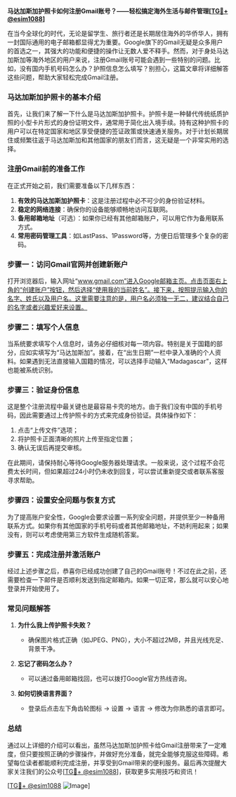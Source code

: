 **马达加斯加护照卡如何注册Gmail账号？——轻松搞定海外生活与邮件管理[[TG💪+ @esim1088](https://t.me/s/esim1088)]**

在当今全球化的时代，无论是留学生、旅行者还是长期居住海外的华侨华人，拥有一封国际通用的电子邮箱都显得尤为重要。Google旗下的Gmail无疑是众多用户的首选之一，其强大的功能和便捷的操作让无数人爱不释手。然而，对于身处马达加斯加等海外地区的用户来说，注册Gmail账号可能会遇到一些特别的问题。比如，没有国内手机号码怎么办？护照信息怎么填写？别担心，这篇文章将详细解答这些问题，帮助大家轻松完成Gmail注册。

### 马达加斯加护照卡的基本介绍

首先，让我们来了解一下什么是马达加斯加护照卡。护照卡是一种替代传统纸质护照的小型卡片形式的身份证明文件，通常用于简化出入境手续。持有这种护照卡的用户可以在特定国家和地区享受便捷的签证政策或快速通关服务。对于计划长期居住或频繁往返于马达加斯加和其他国家的朋友们而言，这无疑是一个非常实用的选择。

### 注册Gmail前的准备工作

在正式开始之前，我们需要准备以下几样东西：
1. **有效的马达加斯加护照卡**：这是注册过程中必不可少的身份验证材料。
2. **稳定的网络连接**：确保你的设备能够顺畅地访问互联网。
3. **备用邮箱地址**（可选）：如果你已经有其他邮箱账户，可以用它作为备用联系方式。
4. **常用密码管理工具**：如LastPass、1Password等，方便日后管理多个复杂的密码。

### 步骤一：访问Gmail官网并创建新账户

打开浏览器后，输入网址“www.gmail.com”进入Google邮箱主页。点击页面右上角的“创建账户”按钮，然后选择“使用我的当前姓名”。接下来，按照提示输入你的名字、姓氏以及用户名。这里需要注意的是，用户名必须独一无二，建议结合自己的名字或者兴趣爱好来设置。

### 步骤二：填写个人信息

当系统要求填写个人信息时，请务必仔细核对每一项内容。特别是关于国籍的部分，应如实填写为“马达加斯加”。接着，在“出生日期”一栏中录入准确的个人资料。如果遇到无法直接输入国籍的情况，可以选择手动输入“Madagascar”，这样也能被系统识别。

### 步骤三：验证身份信息

这是整个注册流程中最关键也是最容易卡壳的地方。由于我们没有中国的手机号码，因此需要通过上传护照卡的方式来完成身份验证。具体操作如下：
1. 点击“上传文件”选项；
2. 将护照卡正面清晰的照片上传至指定位置；
3. 确认无误后再提交审核。

在此期间，请保持耐心等待Google服务器处理请求。一般来说，这个过程不会花费太长时间，但如果超过24小时仍未收到回复，可以尝试重新提交或者联系客服寻求帮助。

### 步骤四：设置安全问题与恢复方式

为了提高账户安全性，Google会要求设置一系列安全问题，并提供至少一种备用联系方式。如果你有其他国家的手机号码或者其他邮箱地址，不妨利用起来；如果没有，则可以考虑使用第三方软件生成随机答案。

### 步骤五：完成注册并激活账户

经过上述步骤之后，恭喜你已经成功创建了自己的Gmail账号！不过在此之前，还需要检查一下邮件是否顺利发送到指定邮箱内。如果一切正常，那么就可以安心地登录并开始使用了。

### 常见问题解答

1. **为什么我上传护照卡失败？**
   - 确保图片格式正确（如JPEG、PNG），大小不超过2MB，并且光线充足、背景干净。
   
2. **忘记了密码怎么办？**
   - 可以通过备用邮箱找回，也可以拨打Google官方热线咨询。

3. **如何切换语言界面？**
   - 登录后点击左下角齿轮图标 -> 设置 -> 语言 -> 修改为你熟悉的语言即可。

### 总结

通过以上详细的介绍可以看出，虽然马达加斯加护照卡给Gmail注册带来了一定难度，但只要按照正确的步骤操作，并做好充分准备，就完全能够克服这些障碍。希望每位读者都能顺利完成注册，并享受到Gmail带来的便利服务。最后再次提醒大家关注我们的公众号[[TG💪+ @esim1088](https://t.me/s/esim1088)]，获取更多实用技巧和资讯！

[[TG💪+ @esim1088](https://t.me/s/esim1088) ![Image](https://i.postimg.cc/4NQfJmqS/Snipaste-2025-05-13-00-14-12.png)]